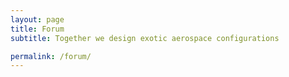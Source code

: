 ```yaml
---
layout: page
title: Forum
subtitle: Together we design exotic aerospace configurations

permalink: /forum/
---
```

 
 <iframe id="forum_embed"
 src="javascript:void(0)"
 scrolling="no"
 frameborder="0"
 width="900"
 height="700">
</iframe>

<script type="text/javascript">
 document.getElementById("forum_embed").src =
  "https://groups.google.com/forum/embed/?place=forum/suave-forum" +
  "&showsearch=true&showpopout=true&parenturl=" +
  encodeURIComponent(window.location.href);
</script>

